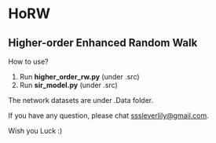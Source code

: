 # HoRW
Higher-order Enhanced Random Walk
---
How to use?

1. Run **higher_order_rw.py** (under .src)
2. Run **sir_model.py** (under .src) 

The network datasets are under .Data folder.

If you have any question, please chat sssleverlily@gmail.com.

Wish you Luck :)
